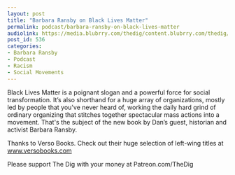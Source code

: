 ```yaml
---
layout: post
title: "Barbara Ransby on Black Lives Matter"
permalink: podcast/barbara-ransby-on-black-lives-matter
audiolink: https://media.blubrry.com/thedig/content.blubrry.com/thedig/The_DIg_-_EP_164_-_Ransby.mp3
post_id: 536
categories: 
- Barbara Ransby
- Podcast
- Racism
- Social Movements
---
```


Black Lives Matter is a poignant slogan and a powerful force for social transformation. It’s also shorthand for a huge array of organizations, mostly led by people that you've never heard of, working the daily hard grind of ordinary organizing that stitches together spectacular mass actions into a movement. That's the subject of the new book 
by Dan’s guest, historian and activist Barbara Ransby.

Thanks to Verso Books. Check out their huge selection of left-wing titles at www.versobooks.com

Please support The Dig with your money at Patreon.com/TheDig